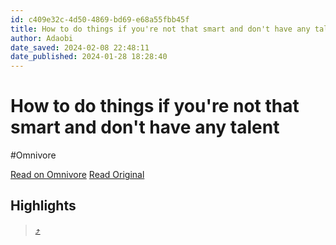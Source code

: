 ```yaml
---
id: c409e32c-4d50-4869-bd69-e68a55fbb45f
title: How to do things if you're not that smart and don't have any talent
author: Adaobi
date_saved: 2024-02-08 22:48:11
date_published: 2024-01-28 18:28:40
---
```


# How to do things if you're not that smart and don't have any talent
#Omnivore

[Read on Omnivore](https://omnivore.app/me/how-to-do-things-if-you-re-not-that-smart-and-don-t-have-any-tal-18d8bfae233)
[Read Original](https://adaobi.substack.com/p/how-to-do-things-if-youre-not-that)

## Highlights

>  [⤴️](https://omnivore.app/me/how-to-do-things-if-you-re-not-that-smart-and-don-t-have-any-tal-18d8bfae233#730b00d1-af4b-406c-a877-5fb80da1e9df) 

